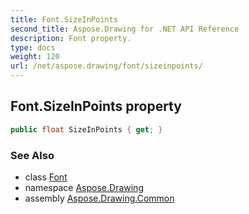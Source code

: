 ```yaml
---
title: Font.SizeInPoints
second_title: Aspose.Drawing for .NET API Reference
description: Font property. 
type: docs
weight: 120
url: /net/aspose.drawing/font/sizeinpoints/
---
```

## Font.SizeInPoints property

```csharp
public float SizeInPoints { get; }
```

### See Also

* class [Font](../)
* namespace [Aspose.Drawing](../../font/)
* assembly [Aspose.Drawing.Common](../../../)


